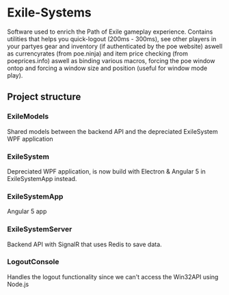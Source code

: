 # Exile-Systems
Software used to enrich the Path of Exile  gameplay experience. Contains utilities that helps you quick-logout (200ms - 300ms), see other players in your partyes gear and inventory (if authenticated by the poe website) aswell as currencyrates (from poe.ninja) and item price checking (from poeprices.info) aswell as binding various macros, forcing the poe window ontop and forcing a window size and position (useful for window mode play).

## Project structure

### ExileModels
Shared models between the backend API and the depreciated ExileSystem WPF application

### ExileSystem
Depreciated WPF application, is now build with Electron & Angular 5 in ExileSystemApp instead.

### ExileSystemApp
Angular 5 app

### ExileSystemServer
Backend API with SignalR that uses Redis to save data.

### LogoutConsole
Handles the logout functionality since we can't access the Win32API using Node.js
